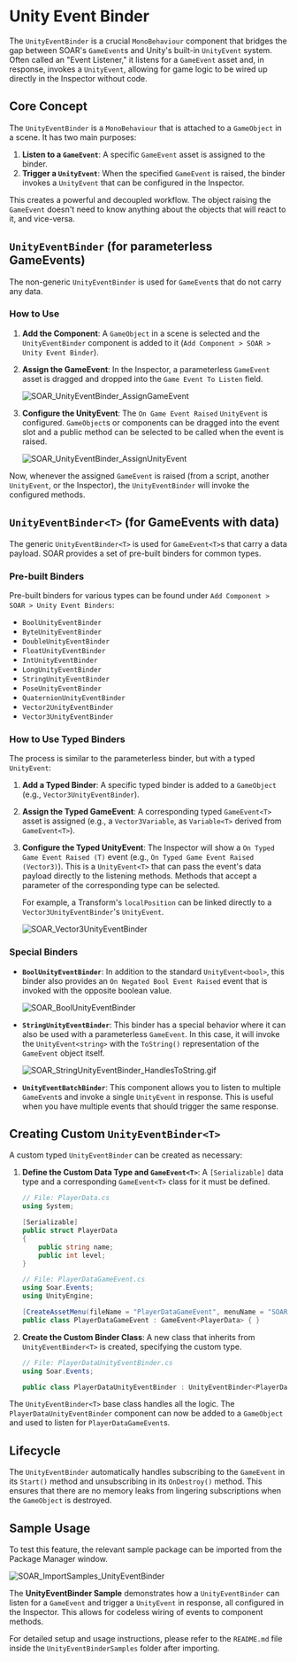 # Unity Event Binder

The `UnityEventBinder` is a crucial `MonoBehaviour` component that bridges the gap between SOAR's `GameEvent`s and Unity's built-in `UnityEvent` system.
Often called an "Event Listener," it listens for a `GameEvent` asset and, in response, invokes a `UnityEvent`, allowing for game logic to be wired up directly in the Inspector without code.

## Core Concept

The `UnityEventBinder` is a `MonoBehaviour` that is attached to a `GameObject` in a scene. It has two main purposes:

1.  **Listen to a `GameEvent`**: A specific `GameEvent` asset is assigned to the binder.
2.  **Trigger a `UnityEvent`**: When the specified `GameEvent` is raised, the binder invokes a `UnityEvent` that can be configured in the Inspector.

This creates a powerful and decoupled workflow. The object raising the `GameEvent` doesn't need to know anything about the objects that will react to it, and vice-versa.

## `UnityEventBinder` (for parameterless GameEvents)

The non-generic `UnityEventBinder` is used for `GameEvent`s that do not carry any data.

### How to Use

1.  **Add the Component**: A `GameObject` in a scene is selected and the `UnityEventBinder` component is added to it (`Add Component > SOAR > Unity Event Binder`).

2.  **Assign the GameEvent**: In the Inspector, a parameterless `GameEvent` asset is dragged and dropped into the `Game Event To Listen` field.

    ![SOAR_UnityEventBinder_AssignGameEvent](../assets/images/SOAR_UnityEventBinder_AssignGameEvent.gif)

3.  **Configure the UnityEvent**: The `On Game Event Raised` `UnityEvent` is configured. `GameObject`s or components can be dragged into the event slot and a public method can be selected to be called when the event is raised.

    ![SOAR_UnityEventBinder_AssignUnityEvent](../assets/images/SOAR_UnityEventBinder_AssignUnityEvent.gif)

Now, whenever the assigned `GameEvent` is raised (from a script, another `UnityEvent`, or the Inspector), the `UnityEventBinder` will invoke the configured methods.

## `UnityEventBinder<T>` (for GameEvents with data)

The generic `UnityEventBinder<T>` is used for `GameEvent<T>`s that carry a data payload. SOAR provides a set of pre-built binders for common types.

### Pre-built Binders

Pre-built binders for various types can be found under `Add Component > SOAR > Unity Event Binders`:

-   `BoolUnityEventBinder`
-   `ByteUnityEventBinder`
-   `DoubleUnityEventBinder`
-   `FloatUnityEventBinder`
-   `IntUnityEventBinder`
-   `LongUnityEventBinder`
-   `StringUnityEventBinder`
-   `PoseUnityEventBinder`
-   `QuaternionUnityEventBinder`
-   `Vector2UnityEventBinder`
-   `Vector3UnityEventBinder`

### How to Use Typed Binders

The process is similar to the parameterless binder, but with a typed `UnityEvent`:

1.  **Add a Typed Binder**: A specific typed binder is added to a `GameObject` (e.g., `Vector3UnityEventBinder`).

2.  **Assign the Typed GameEvent**: A corresponding typed `GameEvent<T>` asset is assigned (e.g., a `Vector3Variable`, as `Variable<T>` derived from `GameEvent<T>`).

3.  **Configure the Typed UnityEvent**: The Inspector will show a `On Typed Game Event Raised (T)` event (e.g., `On Typed Game Event Raised (Vector3)`). This is a `UnityEvent<T>` that can pass the event's data payload directly to the listening methods. Methods that accept a parameter of the corresponding type can be selected.

    For example, a Transform's `localPosition` can be linked directly to a `Vector3UnityEventBinder`'s `UnityEvent`.

    ![SOAR_Vector3UnityEventBinder](../assets/images/SOAR_Vector3UnityEventBinder.png)

### Special Binders

-   **`BoolUnityEventBinder`**: In addition to the standard `UnityEvent<bool>`, this binder also provides an `On Negated Bool Event Raised` event that is invoked with the opposite boolean value.

    ![SOAR_BoolUnityEventBinder](../assets/images/SOAR_BoolUnityEventBinder.png)

-   **`StringUnityEventBinder`**: This binder has a special behavior where it can also be used with a parameterless `GameEvent`. In this case, it will invoke the `UnityEvent<string>` with the `ToString()` representation of the `GameEvent` object itself.

    ![SOAR_StringUnityEventBinder_HandlesToString.gif](../assets/images/SOAR_StringUnityEventBinder_HandlesToString.gif)

-   **`UnityEventBatchBinder`**: This component allows you to listen to multiple `GameEvent`s and invoke a single `UnityEvent` in response. This is useful when you have multiple events that should trigger the same response.

## Creating Custom `UnityEventBinder<T>`

A custom typed `UnityEventBinder` can be created as necessary:

1.  **Define the Custom Data Type and `GameEvent<T>`**: A `[Serializable]` data type and a corresponding `GameEvent<T>` class for it must be defined.

    ```csharp
    // File: PlayerData.cs
    using System;

    [Serializable]
    public struct PlayerData
    {
        public string name;
        public int level;
    }

    // File: PlayerDataGameEvent.cs
    using Soar.Events;
    using UnityEngine;

    [CreateAssetMenu(fileName = "PlayerDataGameEvent", menuName = "SOAR/Game Events/Player Data GameEvent")]
    public class PlayerDataGameEvent : GameEvent<PlayerData> { }
    ```

2.  **Create the Custom Binder Class**: A new class that inherits from `UnityEventBinder<T>` is created, specifying the custom type.

    ```csharp
    // File: PlayerDataUnityEventBinder.cs
    using Soar.Events;

    public class PlayerDataUnityEventBinder : UnityEventBinder<PlayerData> { }
    ```

The `UnityEventBinder<T>` base class handles all the logic. The `PlayerDataUnityEventBinder` component can now be added to a `GameObject` and used to listen for `PlayerDataGameEvent`s.

## Lifecycle

The `UnityEventBinder` automatically handles subscribing to the `GameEvent` in its `Start()` method and unsubscribing in its `OnDestroy()` method. This ensures that there are no memory leaks from lingering subscriptions when the `GameObject` is destroyed.

## Sample Usage

To test this feature, the relevant sample package can be imported from the Package Manager window.

![SOAR_ImportSamples_UnityEventBinder](../assets/images/SOAR_ImportSamples_UnityEventBinder.png)

The **UnityEventBinder Sample** demonstrates how a `UnityEventBinder` can listen for a `GameEvent` and trigger a `UnityEvent` in response, all configured in the Inspector. This allows for codeless wiring of events to component methods.

For detailed setup and usage instructions, please refer to the `README.md` file inside the `UnityEventBinderSamples` folder after importing.
